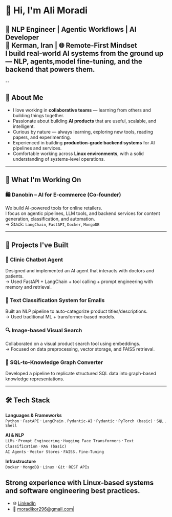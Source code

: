# 👋 Hi, I'm Ali Moradi

🚀 NLP Engineer | Agentic Workflows | AI Developer  
📍 Kerman, Iran | 🌐 Remote-First Mindset  
I build real-world AI systems from the ground up — NLP, agents,model fine-tuning, and the backend that powers them.
---

--

## 🤝 About Me

- I love working in **collaborative teams** — learning from others and building things together.
- Passionate about building **AI products** that are useful, scalable, and intelligent.
- Curious by nature — always learning, exploring new tools, reading papers, and experimenting.
- Experienced in building **production-grade backend systems** for AI pipelines and services.
- Comfortable working across **Linux environments**, with a solid understanding of systems-level operations.

---


## 🧠 What I'm Working On

### 🛍️ Danobin – AI for E-commerce (Co-founder)  
We build AI-powered tools for online retailers.  
I focus on agentic pipelines, LLM tools, and backend services for content generation, classification, and automation.  
→ Stack: `LangChain`,  `FastAPI`, `Docker`, `MongoDB`

---

## 🧠 Projects I've Built


### 🏥 Clinic Chatbot Agent  
Designed and implemented an AI agent that interacts with doctors and patients.  
→ Used FastAPI + LangChain + tool calling + prompt engineering with memory and retrieval.

### 📨 Text Classification System for Emalls  
Built an NLP pipeline to auto-categorize product titles/descriptions.  
→ Used traditional ML + transformer-based models.

### 🔍 Image-based Visual Search  
Collaborated on a visual product search tool using embeddings.  
→ Focused on data preprocessing, vector storage, and FAISS retrieval.

### 🧠 SQL-to-Knowledge Graph Converter  
Developed a pipeline to replicate structured SQL data into graph-based knowledge representations.


---

## 🛠 Tech Stack

**Languages & Frameworks**  
`Python` · `FastAPI` · `LangChain` . `Pydantic-AI` · `Pydantic` · `PyTorch (basic)` · `SQL` . `Shell`

**AI & NLP**  
`LLMs` · `Prompt Engineering` · `Hugging Face Transformers` · `Text Classification` · `RAG (basic)`  
`AI Agents`  · `Vector Stores` · `FAISS` . `Fine-Tuning` 

**Infrastructure**  
`Docker` · `MongoDB` · `Linux` · `Git` · `REST APIs`

Strong experience with **Linux-based systems** and software engineering best practices.
---


- 🌐 [LinkedIn](https://www.linkedin.com/in/ali-moradi-1b1b12213/)
- 💌 moradikor296@gmail.com| 
